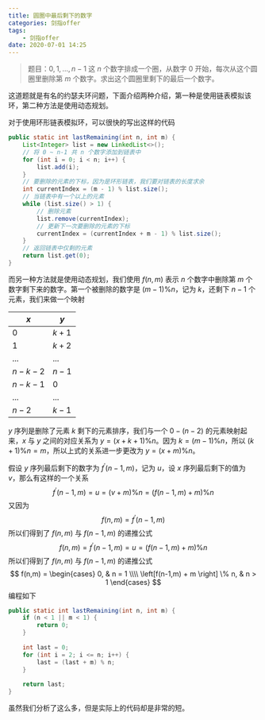 ```yaml
---
title: 圆圈中最后剩下的数字
categories: 剑指offer
tags:
	- 剑指offer
date: 2020-07-01 14:25
---
```



> 题目：$0, 1, ..., n-1$ 这 $n$ 个数字排成一个圈，从数字 $0$ 开始，每次从这个圆圈里删除第 $m$ 个数字。求出这个圆圈里剩下的最后一个数字。

这道题就是有名的约瑟夫环问题，下面介绍两种介绍，第一种是使用链表模拟该环，第二种方法是使用动态规划。

对于使用环形链表模拟环，可以很快的写出这样的代码

```java
public static int lastRemaining(int n, int m) {
    List<Integer> list = new LinkedList<>();
    // 将 0 ~ n-1 共 n 个数字添加到链表中
    for (int i = 0; i < n; i++) {
        list.add(i);
    }
    // 要删除的元素的下标，因为是环形链表，我们要对链表的长度求余
    int currentIndex = (m - 1) % list.size();
    // 当链表中有一个以上的元素
    while (list.size() > 1) {
        // 删除元素
        list.remove(currentIndex);
        // 更新下一次要删除的元素的下标
        currentIndex = (currentIndex + m - 1) % list.size();
    }
    // 返回链表中仅剩的元素
    return list.get(0);
}
```

而另一种方法就是使用动态规划，我们使用 $f(n, m)$ 表示 $n$ 个数字中删除第 $m$ 个数字剩下来的数字。第一个被删除的数字是 $(m-1) \% n$，记为 $k$，还剩下 $n - 1$ 个元素，我们来做一个映射

| $x$        | $y$     |
| ---------- | ------- |
| $0$        | $k + 1$ |
| $1$        | $k+2$   |
| $...$      | $...$   |
| $n- k - 2$ | $n - 1$ |
| $n- k -1$  | $0$     |
| $...$      | $...$   |
| $n - 2$    | $k - 1$ |

$y$ 序列是删除了元素 $k$ 剩下的元素排序，我们与一个 $0-(n-2)$ 的元素映射起来，$x$ 与 $y$ 之间的对应关系为 $y = (x + k + 1) \% n$。因为 $k = (m - 1) \% n$，所以 $(k + 1) \% n = m % n$，所以上式的关系进一步更改为 $y = (x + m) \% n$。

假设 $y$ 序列最后剩下的数字为 $f^{'}(n-1, m)$，记为 $u$，设 $x$ 序列最后剩下的值为 $v$，那么有这样的一个关系 ​
$$
f^{'}(n-1, m) = u = (v + m) \% n = (f(n-1, m) + m) \% n
$$
又因为
$$
f(n,m) = f^{'}(n-1, m)
$$
所以们得到了 $f(n,m)$ 与 $f(n-1, m)$ 的递推公式
$$
f(n,m) = f^{'}(n-1, m) = u = (f(n-1, m) + m) \% n
$$
所以们得到了 $f(n,m)$ 与 $f(n-1, m)$ 的递推公式
$$
f(n,m) = 
\begin{cases}
0, & n = 1 \\\\
\left[f(n-1,m) + m \right] \% n, & n > 1
\end{cases}
$$
编程如下

```java
public static int lastRemaining(int n, int m) {
    if (n < 1 || m < 1) {
        return 0;
    }
    
    int last = 0;
    for (int i = 2; i <= n; i++) {
        last = (last + m) % n;
    }
    
    return last;
}
```

虽然我们分析了这么多，但是实际上的代码却是非常的短。